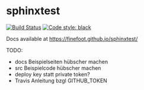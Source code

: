 # sphinxtest

[![Build Status](https://travis-ci.org/finefoot/sphinxtest.svg?branch=master)](https://travis-ci.org/finefoot/sphinxtest)
[![Code style: black](https://img.shields.io/badge/code%20style-black-000000.svg)](https://github.com/psf/black)

Docs available at https://finefoot.github.io/sphinxtest/

TODO:

- docs Beispielseiten hübscher machen
- src Beispielcode hübscher machen
- deploy key statt private token?
- Travis Anleitung bzgl GITHUB_TOKEN
